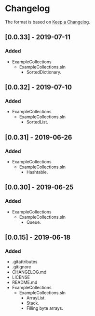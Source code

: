 # Changelog

The format is based on [Keep a Changelog](https://keepachangelog.com/en/1.0.0/).

## [0.0.33] - 2019-07-11
### Added
- ExampleCollections
  - ExampleCollections.sln
    - SortedDictionary.

## [0.0.32] - 2019-07-10
### Added
- ExampleCollections
  - ExampleCollections.sln
    - SortedList.

## [0.0.31] - 2019-06-26
### Added
- ExampleCollections
  - ExampleCollections.sln
    - Hashtable.

## [0.0.30] - 2019-06-25
### Added
- ExampleCollections
  - ExampleCollections.sln
    - Queue.

## [0.0.15] - 2019-06-18
### Added
- .gitattributes
- .gitignore
- CHANGELOG.md
- LICENSE
- README.md
- ExampleCollections
  - ExampleCollections.sln
    - ArrayList.
    - Stack.
    - Filling byte arrays.
